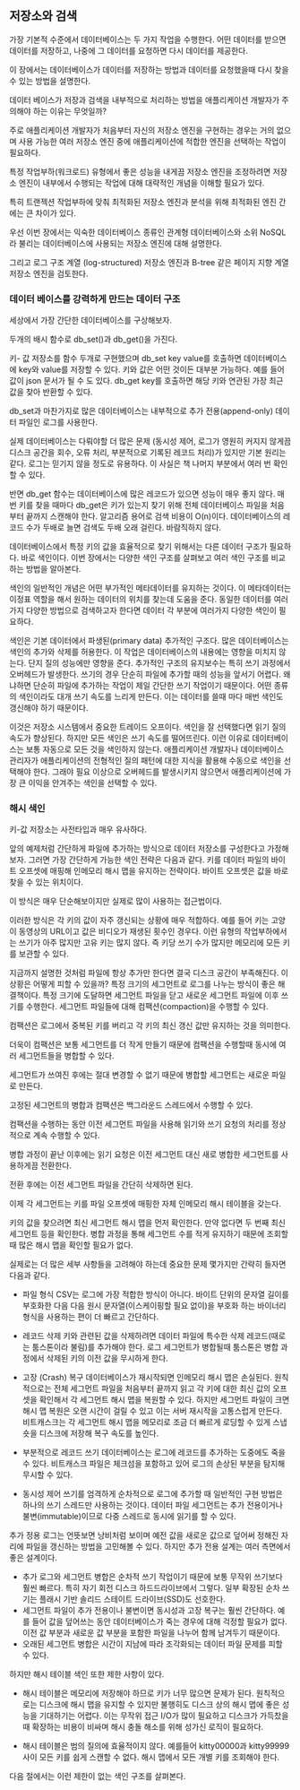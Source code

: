 
## 저장소와 검색


가장 기본적 수준에서 데이터베이스는 두 가지 작업을 수행한다. 어떤 데이터를 받으면 데이터를 저장하고, 나중에 그 데이터를 요청하면 다시 데이터를 제공한다.

이 장에서는 데이터베이스가 데이터를 저장하는 방법과 데이터를 요청했을때 다시 찾을 수 있는 방법을 설명한다.

데이터 베이스가 저장과 검색을 내부적으로 처리하는 방법을 애플리케이션 개발자가 주의해야 하는 이유는 무엇일까?

주로 애플리케이션 개발자가 처음부터 자신의 저장소 엔진을 구현하는 경우는 거의 없으며 사용 가능한 여러 저장소 엔진 중에 애플리케이션에 적합한 엔진을 선택하는 작업이 필요하다.

특정 작업부하(워크로드) 유형에서 좋은 성능을 내게끔 저장소 엔진을 조정하려면 저장소 엔진이 내부에서 수행되는 작업에 대해 대략적인 개념을 이해할 필요가 있다.

특히 트랜젝션 작업부하에 맞춰 최적화된 저장소 엔진과 분석을 위해 최적화된 엔진 간에는 큰 차이가 있다.

우선 이번 장에서는 익숙한 데이터베이스 종류인 관계형 데이터베이스와 소위 NoSQL라 불리는 데이터베이스에 사용되는 저장소 엔진에 대해 설명한다.

그리고 로그 구조 계열 (log-structured) 저장소 엔진과 B-tree 같은 페이지 지향 계열 저장소 엔진을 검토한다.

### 데이터 베이스를 강력하게 만드는 데이터 구조

세상에서 가장 간단한 데이터베이스를 구상해보자.

두개의 배시 함수로 db_set()과 db_get()을 가진다.

키- 값 저장소를 함수 두개로 구현했으며 db_set key value를 호출하면 데이터베이스에 key와 value를 저장할 수 있다.
키와 값은 어떤 것이든 대부분 가능하다. 예를 들어 값이 json 문서가 될 수 도 있다. db_get key를 호출하면 해당 키와 연관된 가장 최근 값을 찾아 반환할 수 있다.

db_set과 마찬가지로 많은 데이터베이스는 내부적으로 추가 전용(append-only) 데이터 파일인 로그를 사용한다.

실제 데이터베이스는 다뤄야할 더 많은 문제 (동시성 제어, 로그가 영원히 커지지 않게끔 디스크 공간을 회수, 오류 처리, 부분적으로 기록된 레코드 처리)가 있지만 기본 원리는 같다.
로그는 믿기지 않을 정도로 유용하다. 이 사실은 책 나머지 부분에서 여러 번 확인할 수 있다.

반면 db_get 함수는 데이터베이스에 많은 레코드가 있으면 성능이 매우 좋지 않다.
매번 키를 찾을 때마다 db_get은 키가 있는지 찾기 위해 전체 데이터베이스 파일을 처음부터 끝까지 스캔해야 한다.
알고리즘 용어로 검색 비용이 O(n)이다. 데이터베이스의 레코드 수가 두배로 늘면 검색도 두배 오래 걸린다. 바람직하지 않다.

데이터베이스에서 특정 키의 값을 효율적으로 찾기 위해서는 다른 데이터 구조가 필요하다.
바로 색인이다.
이번 장에서는 다양한 색인 구조를 살펴보고 여러 색인 구조를 비교하는 방법을 알아본다.

색인의 일반적인 개념은 어떤 부가적인 메타데이터를 유지하는 것이다.
이 메타데이터는 이정표 역할을 해서 원하는 데이터의 위치를 찾는데 도움을 준다. 동일한 데이터를 여러가지 다양한 방법으로 검색하고자 한다면 데이터 각 부분에 여러가지 다양한 색인이 필요하다.

색인은 기본 데이터에서 파생된(primary data) 추가적인 구조다.
많은 데이터베이스는 색인의 추가와 삭제를 허용한다.
이 작업은 데이터베이스의 내용에는 영향을 미치지 않는다.
단지 질의 성능에만 영향을 준다.
추가적인 구조의 유지보수는 특히 쓰기 과정에서 오버헤드가 발생한다. 쓰기의 경우 단순히 파일에 추가할 때의 성능을 앞서기 어렵다. 왜냐하면 단순히 파일에 추가하는 작업이 제일 간단한 쓰기 작업이기 때문이다.
어떤 종류의 색인이라도 대개 쓰기 속도를 느리게 만든다.
이는 데이터를 쓸때 마다 매번 색인도 갱신해야 하기 때문이다.

이것은 저장소 시스템에서 중요한 트레이드 오프이다.
색인을 잘 선택했다면 읽기 질의 속도가 향상된다.
하지만 모든 색인은 쓰기 속도를 떨어뜨린다. 이런 이유로 데이터베이스는 보통 자동으로 모든 것을 색인하지 않는다.
애플리케이션 개발자나 데이터베이스 관리자가 애플리케이션의 전형적인 질의 패턴에 대한 지식을 활용해 수동으로 색인을 선택해야 한다. 그래야 필요 이상으로 오버헤드를 발생시키지 않으면서 애플리케이션에 가장 큰 이익을 안겨주는 색인을
선택할 수 있다.


### 해시 색인
키-값 저장소는 사전타입과 매우 유사하다.

앞의 예제처럼 간단하게 파일에 추가하는 방식으로 데이터 저장소를 구성한다고 가정해보자. 그러면 가장 간단하게 가능한 색인 전략은 다음과 같다.
키를 데이터 파일의 바이트 오프셋에 매핑해 인메모리 해시 맵을 유지하는 전략이다.
바이트 오프셋은 값을 바로 찾을 수 있는 위치이다.

이 방식은 매우 단순해보이지만 실제로 많이 사용하는 접근법이다.

이러한 방식은 각 키의 값이 자주 갱신되는 상황에 매우 적합하다. 예를 들어 키는 고양이 동영상의 URL이고 값은 비디오가 재생된 횟수인 경우다.
이런 유형의 작업부하에서는 쓰기가 아주 많지만 고유 키는 많지 않다. 즉 키당 쓰기 수가 많지만 메모리에 모든 키를 보관할 수 있다.

지금까지 설명한 것처럼 파일에 항상 추가만 한다면 결국 디스크 공간이 부족해진다. 이 상황은 어떻게 피할 수 있을까?
특정 크기의 세그먼트로 로그를 나누는 방식이 좋은 해결책이다.
특정 크기에 도달하면 세그먼트 파일을 닫고 새로운 세그먼트 파일에 이후 쓰기를 수행한다.
세그먼트 파일들에 대해 컴팩션(compaction)을 수행할 수 있다.

컴팩션은 로그에서 중복된 키를 버리고 각 키의 최신 갱신 값만 유지하는 것을 의미한다.

더욱이 컴팩션은 보통 세그먼트를 더 작게 만들기 때문에 컴팩션을 수행할때 동시에 여러 세그먼트들을 병합할 수 있다.

세그먼트가 쓰여진 후에는 절대 변경할 수 없기 때문에 병합할 세그먼트는 새로운 파일로 만든다.

고정된 세그먼트의 병합과 컴팩션은 백그라운드 스레드에서 수행할 수 있다.

컴팩션을 수행하는 동안 이전 세그먼트 파일을 사용해 읽기와 쓰기 요청의 처리를 정상적으로 계속 수행할 수 있다.

병합 과정이 끝난 이후에는 읽기 요청은 이전 세그먼트 대신 새로 병합한 세그먼트를 사용하게끔 전환한다.

전환 후에는 이전 세그먼트 파일을 간단히 삭제하면 된다.

이제 각 세그먼트는 키를 파일 오프셋에 매핑한 자체 인메모리 해시 테이블을 갖는다.

키의 값을 찾으려면 최신 세그먼트 해시 맵을 먼저 확인한다.
만약 없다면 두 번째 최신 세그먼트 등을 확인한다. 병합 과정을 통해 세그먼트 수를 적게 유지하기 때문에 조회할 때 많은 해시 맵을 확인할 필요가 없다.

실제로는 더 많은 세부 사항들을 고려해야 하는데 중요한 문제 몇가지만 간략히 들자면 다음과 같다.

- 파일 형식
CSV는 로그에 가장 적합한 방식이 아니다. 바이트 단위의 문자열 길이를 부호화한 다음 다음 원시 문자열(이스케이핑할 필요 없이)을 부호화 하는 바이너리 형식을 사용하는 편이 더 빠르고 간단하다.

- 레코드 삭제
키와 관련된 값을 삭제하려면 데이터 파일에 특수한 삭제 레코드(때로는 툼스톤이라 불림)를 추가해야 한다. 로그 세그먼트가 병합될때 툼스톤은 병합 과정에서 삭제된 키의 이전 값을 무시하게 한다.

- 고장 (Crash) 복구
데이터베이스가 재시작되면 인메모리 해시 맵은 손실된다. 원칙적으로는 전체 세그먼트 파일을 처음부터 끝까지 읽고 각 키에 대한 최신 값의 오프셋을 확인해서 각 세그먼트 해시 맵을 복원할 수 있다.
하지만 세그먼트 파일이 크면 해시 맵 복원은 오랜 시간이 걸릴 수 있고 이는 서버 재시작을 고통스럽게 만든다.
비트캐스크는 각 세그먼트 해시 맵을 메모리로 조금 더 빠르게 로딩할 수 있게 스냅숏을 디스크에 저장해 복구 속도를 높인다.

- 부분적으로 레코드 쓰기
데이터베이스는 로그에 레코드를 추가하는 도중에도 죽을 수 있다. 비트캐스크 파일은 체크섬을 포함하고 있어 로그의 손상된 부분을 탐지해 무시할 수 있다.

- 동시성 제어
쓰기를 엄격하게 순차적으로 로그에 추가할 때 일반적인 구현 방법은 하나의 쓰기 스레드만 사용하는 것이다. 데이터 파일 세그먼트는 추가 전용이거나 불변(immutable)이므로 다중 스레드로 동시에 읽기를 할 수 있다.


추가 정용 로그는 언뜻보면 낭비처럼 보이며 예전 값을 새로운 값으로 덮어써 정해진 자리에 파일을 갱신하는 방법을 고민해볼 수 있다.
하지만 추가 전용 설계는 여러 측면에서 좋은 설계이다.

- 추가 로그와 세그먼트 병합은 순차적 쓰기 작업이기 때문에 보통 무작위 쓰기보다 훨씬 빠르다. 특히 자기 회전 디스크 하드드라이브에서 그렇다. 일부 확장된 순차 쓰기는 플래시 기반 솔리드 스테이트 드라이브(SSD)도 선호한다.
- 세그먼트 파일이 추가 전용이나 불변이면 동시성과 고장 복구는 훨씬 간단하다. 예를 들어 값을 덮어쓰는 동안 데이터베이스가 죽는 경우에 대해 걱정할 필요가 없다. 이전 값 부분과 새로운 값 부분을 포함한 파일을 나누어 함께 남겨두기 때문이다.
- 오래된 세그먼트 병합은 시간이 지남에 따라 조각화되는 데이터 파일 문제를 피할 수 있다.

하지만 해시 테이블 색인 또한 제한 사항이 있다.
- 해시 테이블은 메모리에 저장해야 하므로 키가 너무 많으면 문제가 된다. 원칙적으로는 디스크에 해시 맵을 유지할 수 있지만 불행히도 디스크 상의 해시 맵에 좋은 성능을 기대하기는 어렵다. 이는 무작위 접근 I/O가 많이 필요하고 디스크가
가득찼을때 확장하는 비용이 비싸며 해시 충돌 해소를 위해 성가신 로직이 필요하다.

- 해시 테이블은 범의 질의에 효율적이지 않다. 예를들어 kitty00000과 kitty99999사이 모든 키를 쉽게 스캔할 수 없다. 해시 맵에서 모든 개별 키를 조회해야 한다.

다음 절에서는 이런 제한이 없는 색인 구조를 살펴본다.
